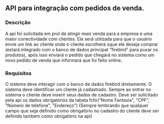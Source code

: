 ## API para integração com pedidos de venda.
### Descrição
A api foi solicitada em prol de atingir mais venda para a empresa e uma maior conectividade com clientes. Ela será utilizada para que o usuário envie um link ao cliente
onde o cliente escolherá oque ele deseja comprar (estará integrado com o banco de dados principal "firebird" para puxar os produtos), após isso enviará o pedido que 
chegará no sistema como um novo pedido de venda que informará que foi feito online.
### Requisitos

O sistema deve interagir com o banco de dados firebird diretamente.
O sistema deve identificar um cliente já cadastrado.
Sempre ao entrar no sistema o cliente deve inserir seus dados de cadastro.
  Deve ser solicitado pela api os dados obrigatórios da tabela fcfo("Nome Fantasia", "CPF", "Número de telefone", "Endereço")
  (Sempre lembrando que qualquer campo que seja definido como obrigatório no cadastro do cliente deve ser definido também como obrigatório na api)
